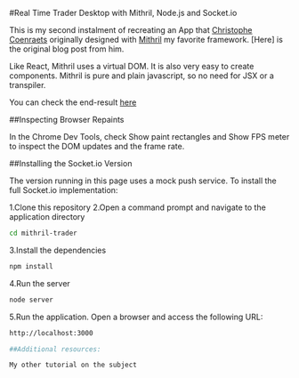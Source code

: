 #Real Time Trader Desktop with Mithril, Node.js and Socket.io

This is my second instalment of recreating an App that [Christophe Coenraets](http://coenraets.org/blog/) originally designed with [Mithril](http://mithril.js.org/) my favorite framework.
[Here] is the original blog post from him.

Like React, Mithril uses a virtual DOM. It is also very easy to create components. 
Mithril is pure and plain javascript, so no need for JSX or a transpiler. 


You can check the end-result [here](http://bondifrench.github.io/mithril-trader/)

##Inspecting Browser Repaints

In the Chrome Dev Tools, check Show paint rectangles and Show FPS meter to inspect the DOM updates and the frame rate.

##Installing the Socket.io Version

The version running in this page uses a mock push service. To install the full Socket.io implementation:

1.Clone this repository
2.Open a command prompt and navigate to the application directory
```bash
cd mithril-trader
```
3.Install the dependencies
```bash
npm install
```
4.Run the server
```bash
node server
```
5.Run the application. Open a browser and access the following URL:
```bash
http://localhost:3000

##Additional resources:

My other tutorial on the subject
